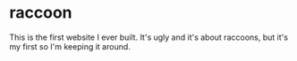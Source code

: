 # raccoon

This is the first website I ever built. It's ugly and it's about raccoons, but it's my first so I'm keeping it around. 
